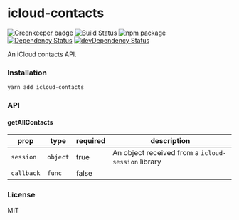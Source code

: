 # icloud-contacts

[![Greenkeeper badge](https://badges.greenkeeper.io/rtkhanas/icloud-contacts.svg)](https://greenkeeper.io/)
[![Build Status](https://travis-ci.org/rtkhanas/icloud-contacts.svg?branch=master)](https://travis-ci.org/rtkhanas/icloud-contacts)
[![npm package](https://badge.fury.io/js/icloud-contacts.svg)](https://www.npmjs.org/package/icloud-contacts)
[![Dependency Status](https://david-dm.org/rtkhanas/icloud-contacts.svg)](https://david-dm.org/rtkhanas/icloud-contacts)
[![devDependency Status](https://david-dm.org/rtkhanas/icloud-contacts/dev-status.svg)](https://david-dm.org/rtkhanas/icloud-contacts#info=devDependencies)

An iCloud contacts API.

### Installation

```
yarn add icloud-contacts
```

### API

#### getAllContacts

prop       | type        | required | description
-----------|-------------|----------|-------------
`session`  | `object`    | true     | An object received from a `icloud-session` library
`callback` | `func`      | false    | 

### License

MIT
